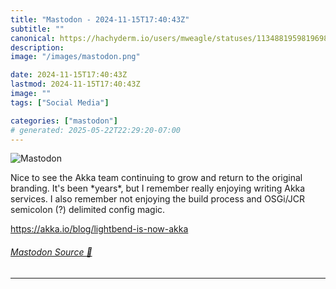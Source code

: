 ```yaml
---
title: "Mastodon - 2024-11-15T17:40:43Z"
subtitle: ""
canonical: https://hachyderm.io/users/mweagle/statuses/113488195981969810
description:
image: "/images/mastodon.png"

date: 2024-11-15T17:40:43Z
lastmod: 2024-11-15T17:40:43Z
image: ""
tags: ["Social Media"]

categories: ["mastodon"]
# generated: 2025-05-22T22:29:20-07:00
---
```

![Mastodon](/images/mastodon.png)

<p>Nice to see the Akka team continuing to grow and return to the original branding. It&#39;s been *years*, but I remember really enjoying writing Akka services. I also remember not enjoying the build process and OSGi/JCR semicolon (?) delimited config magic.  </p><p><a href="https://akka.io/blog/lightbend-is-now-akka" target="_blank" rel="nofollow noopener noreferrer" translate="no"><span class="invisible">https://</span><span class="ellipsis">akka.io/blog/lightbend-is-now-</span><span class="invisible">akka</span></a></p>


###### [Mastodon Source 🐘](https://hachyderm.io/@mweagle/113488195981969810)

___
